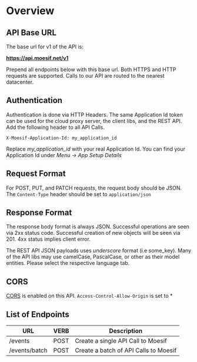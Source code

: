 # Overview

## API Base URL

The base url for v1 of the API is:

**<https://api.moesif.net/v1>**

Prepend all endpoints below with this base url. Both HTTPS and HTTP requests are supported.
Calls to our API are routed to the nearest datacenter.

## Authentication
Authentication is done via HTTP Headers.
The same Application Id token can be used for the cloud proxy server, the client libs, and the REST API. Add the following header to all API Calls.

`X-Moesif-Application-Id: my_application_id`


<aside class="notice">
Replace <i>my_application_id</i> with your real Application Id. You can find your Application Id under <i>Menu -> App Setup Details</i>
</aside>

## Request Format
For POST, PUT, and PATCH requests, the request body should be JSON. The `Content-Type` header
should be set to `application/json`

## Response Format
The response body format is always JSON. Successful operations are seen via 2xx status code. Successful creation of new objects will be seen via 201. 4xx status implies client error.

The REST API JSON payloads uses _underscore_ format (i.e some_key). Many of the API libs
may use camelCase, PascalCase, or other as their model entities. Please
select the respective language tab.

## CORS
[CORS](/blog/technical/cors/Authoritative-Guide-to-CORS-Cross-Origin-Resource-Sharing-for-REST-APIs/) is enabled on this API. `Access-Control-Allow-Origin` is set to *


## List of Endpoints
|URL | VERB | Description|
|----|----|---|
|/events | POST | Create a single API Call to Moesif|
|/events/batch | POST | Create a batch of API Calls to Moesif|
